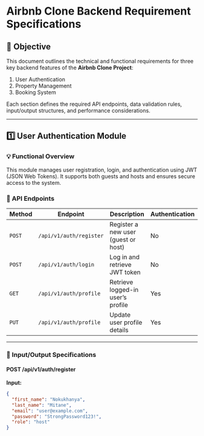 # Airbnb Clone Backend Requirement Specifications

## 🎯 Objective
This document outlines the technical and functional requirements for three key backend features of the **Airbnb Clone Project**:
1. User Authentication  
2. Property Management  
3. Booking System  

Each section defines the required API endpoints, data validation rules, input/output structures, and performance considerations.

---

## 1️⃣ User Authentication Module

### 💡 Functional Overview
This module manages user registration, login, and authentication using JWT (JSON Web Tokens). It supports both guests and hosts and ensures secure access to the system.

### 🔗 API Endpoints

| Method | Endpoint | Description | Authentication |
|--------|-----------|--------------|----------------|
| `POST` | `/api/v1/auth/register` | Register a new user (guest or host) | No |
| `POST` | `/api/v1/auth/login` | Log in and retrieve JWT token | No |
| `GET` | `/api/v1/auth/profile` | Retrieve logged-in user’s profile | Yes |
| `PUT` | `/api/v1/auth/profile` | Update user profile details | Yes |

---

### 🧾 Input/Output Specifications

#### **POST /api/v1/auth/register**
**Input:**
```json
{
  "first_name": "Nokukhanya",
  "last_name": "Mitane",
  "email": "user@example.com",
  "password": "StrongPassword123!",
  "role": "host"
}
